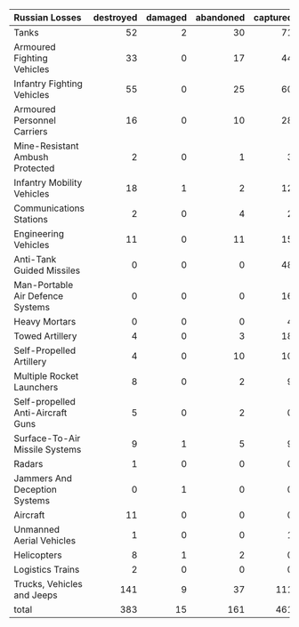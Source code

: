 | Russian Losses                    |   destroyed |   damaged |   abandoned |   captured |   total |
|:----------------------------------|------------:|----------:|------------:|-----------:|--------:|
| Tanks                             |          52 |         2 |          30 |         71 |     155 |
| Armoured Fighting Vehicles        |          33 |         0 |          17 |         44 |      94 |
| Infantry Fighting Vehicles        |          55 |         0 |          25 |         60 |     140 |
| Armoured Personnel Carriers       |          16 |         0 |          10 |         28 |      54 |
| Mine-Resistant Ambush Protected   |           2 |         0 |           1 |          3 |       6 |
| Infantry Mobility Vehicles        |          18 |         1 |           2 |         12 |      33 |
| Communications Stations           |           2 |         0 |           4 |          2 |       8 |
| Engineering Vehicles              |          11 |         0 |          11 |         15 |      37 |
| Anti-Tank Guided Missiles         |           0 |         0 |           0 |         48 |      48 |
| Man-Portable Air Defence Systems  |           0 |         0 |           0 |         16 |      16 |
| Heavy Mortars                     |           0 |         0 |           0 |          4 |       4 |
| Towed Artillery                   |           4 |         0 |           3 |         18 |      25 |
| Self-Propelled Artillery          |           4 |         0 |          10 |         10 |      24 |
| Multiple Rocket Launchers         |           8 |         0 |           2 |          9 |      19 |
| Self-propelled Anti-Aircraft Guns |           5 |         0 |           2 |          0 |       7 |
| Surface-To-Air Missile Systems    |           9 |         1 |           5 |          9 |      24 |
| Radars                            |           1 |         0 |           0 |          0 |       1 |
| Jammers And Deception Systems     |           0 |         1 |           0 |          0 |       1 |
| Aircraft                          |          11 |         0 |           0 |          0 |      11 |
| Unmanned Aerial Vehicles          |           1 |         0 |           0 |          1 |       2 |
| Helicopters                       |           8 |         1 |           2 |          0 |      11 |
| Logistics Trains                  |           2 |         0 |           0 |          0 |       2 |
| Trucks, Vehicles and Jeeps        |         141 |         9 |          37 |        111 |     298 |
| total                             |         383 |        15 |         161 |        461 |    1020 |